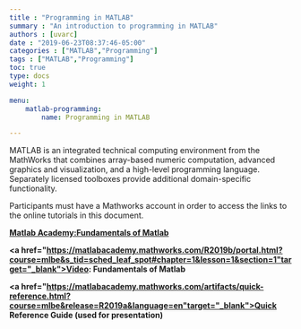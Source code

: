 ```yaml
---
title : "Programming in MATLAB"
summary : "An introduction to programming in MATLAB"
authors : [uvarc]
date : "2019-06-23T08:37:46-05:00"
categories : ["MATLAB","Programming"]
tags : ["MATLAB","Programming"]
toc: true
type: docs
weight: 1

menu:
    matlab-programming:
        name: Programming in MATLAB

---
```


MATLAB is an integrated technical computing environment from the MathWorks that combines array-based numeric computation, advanced graphics and visualization, and a high-level programming language. Separately licensed toolboxes provide additional domain-specific functionality.

Participants must have a Mathworks account in order to access the links to the online tutorials in this document.

**<a href="https://matlabacademy.mathworks.com/R2019b/portal.html?course=mlbe&s_tid=sched_leaf_spot" target="_blank">Matlab Academy:Fundamentals of Matlab</a>**


**<a href="https://matlabacademy.mathworks.com/R2019b/portal.html?course=mlbe&s_tid=sched_leaf_spot#chapter=1&lesson=1&section=1"target="_blank">Video: Fundamentals of  Matlab</a>**

**<a href="https://matlabacademy.mathworks.com/artifacts/quick-reference.html?course=mlbe&release=R2019a&language=en"target="_blank">Quick Reference Guide (used for presentation)</a>**


